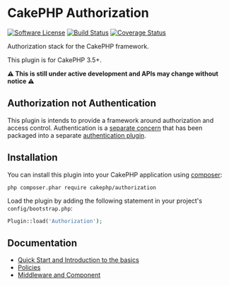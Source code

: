 # CakePHP Authorization

[![Software License](https://img.shields.io/badge/license-MIT-brightgreen.svg?style=flat-square)](LICENSE.txt)
[![Build Status](https://img.shields.io/travis/cakephp/authorization/master.svg?style=flat-square)](https://travis-ci.org/cakephp/authorization)
[![Coverage Status](https://img.shields.io/codecov/c/github/cakephp/authorization.svg?style=flat-square)](https://codecov.io/github/cakephp/authorization)

Authorization stack for the CakePHP framework.

This plugin is for CakePHP 3.5+.

**:warning: This is still under active development and APIs may change 
  without notice :warning:**

## Authorization not Authentication

This plugin is intends to provide a framework around authorization and access
control. Authentication is a [separate 
concern](https://en.wikipedia.org/wiki/Separation_of_concerns) that has been
packaged into a separate [authentication plugin](https://github.com/cakephp/authentication).

## Installation

You can install this plugin into your CakePHP application using 
[composer](http://getcomposer.org):

```
php composer.phar require cakephp/authorization
```

Load the plugin by adding the following statement in your project's
`config/bootstrap.php`:

```php
Plugin::load('Authorization');
```

## Documentation

 * [Quick Start and Introduction to the basics](docs/Quick-start-and-introduction.md)
 * [Policies](docs/Policies.md)
 * [Middleware and Component](docs/Middleware-and-Component.md)
